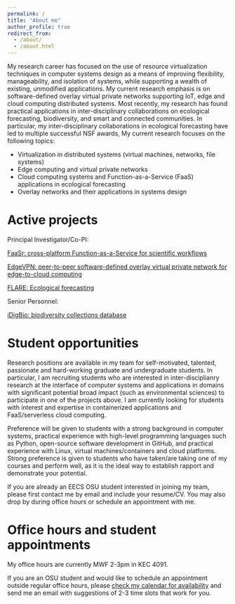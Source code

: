 ```yaml
---
permalink: /
title: "About me"
author_profile: true
redirect_from: 
  - /about/
  - /about.html
---
```


My research career has focused on the use of resource virtualization techniques in computer systems design as a means of improving flexibility, manageability, and isolation of systems, while supporting a wealth of existing, unmodified applications. My current research emphasis is on software-defined overlay virtual private networks supporting IoT, edge and cloud computing distributed systems. Most recently, my research has found practical applications in inter-disciplinary collaborations on ecological forecasting, biodiversity, and smart and connected communities. In particular, my inter-disciplinary collaborations in ecological forecasting have led to multiple successful NSF awards, My current research focuses on the following topics:

* Virtualization in distributed systems (virtual machines, networks, file systems)
* Edge computing and virtual private networks
* Cloud computing systems and Function-as-a-Service (FaaS) applications in ecological forecasting
* Overlay networks and their applications in systems design


Active projects
======

Principal Investigator/Co-PI:

[FaaSr: cross-platform Function-as-a-Service for scientific workflows](https://faasr.io)

[EdgeVPN: peer-to-peer software-defined overlay virtual private network for edge-to-cloud computing](https://edgevpn.io)

[FLARE: Ecological forecasting](https://flare-forecast.org)

Senior Personnel:

[iDigBio: biodiversity collections database](https://idigbio.org)


Student opportunities
======

Research positions are available in my team for self-motivated, talented, passionate and hard-working graduate and undergraduate students.
In particular, I am recruiting students who are interested in inter-disciplianry research at the interface of computer systems and applications in domains with significant potential broad impact (such as environmental sciences) to participate in one of the projects above. I am currently looking for students with interest and expertise in containerized applications and FaaS/serverless cloud computing.

Preference will be given to students with a strong background in computer systems, practical experience with high-level programming languages such as Python, open-source software development in GitHub, and practical experience with Linux, virtual machines/containers and cloud platforms. Strong preference is given to students who have taken/are taking one of my courses and perform well, as it is the ideal way to establish rapport and demonstrate your potential. 

If you are already an EECS OSU student interested in joining my team, please first contact me by email and include your resume/CV. You may also drop by during office hours or schedule an appointment with me.

Office hours and student appointments
======
My office hours are currently MWF 2-3pm in KEC 4091.

If you are an OSU student and would like to schedule an appointment outside regular office hours, please [check my calendar for availability](https://outlook.office365.com/owa/calendar/16092f8ffff9478c9e06dc6903a4fa40@oregonstate.edu/f123dbc947424b3eb71b126c5dd9b3f117685322235473618466/calendar.html) and send me an email with suggestions of 2-3 time slots that work for you.
